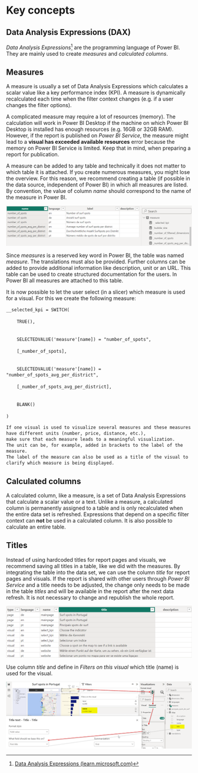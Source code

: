 # Key concepts


## Data Analysis Expressions (DAX)

*Data Analysis Expressions*[^sn1] are the programming language of Power BI. They are mainly used to create *measures* and *calculated columns*. 


[^sn1]: [Data Analysis Expressions (learn.microsoft.com)](https://learn.microsoft.com/en-us/dax)


## Measures

A measure is usually a set of Data Analysis Expressions which calculates a scalar value like a key performance index (KPI). 
A measure is dynamically recalculated each time when the filter context changes (e.g. if a user changes the filter options).

A complicated measure may require a lot of resources (memory).
The calculation will work in Power BI Desktop if the machine on which Power BI Desktop is installed has enough resources (e.g. 16GB or 32GB RAM). 
However, if the report is published on *Power BI Service*, 
the measure might lead to a **visual has exceeded available resources** error because the memory on Power BI Service is limited.
Keep that in mind, when preparing a report for publication.


A measure can be added to any table and technically it does not matter to which table it is attached. 
If you create numerous measures, you might lose the overview. 
For this reason, we recommend creating a table (if possible in the data source, independent of Power BI) in which all measures are listed. 
By convention, the value of column *name* should correspond to the name of the measure in Power BI.

![Table *measure*](figures/table-measures.png)

Since *measures* is a reserved key word in Power BI, the table was named *measure*. 
The translations must also be provided.
Further columns can be added to provide additional information like description, unit or an URL. 
This table can be used to create structured documentation for the users. 
In Power BI all measures are attached to this table.


It is now possible to let the user select (in a slicer) which measure is used for a visual.
For this we create the following measure:


    __selected_kpi = SWITCH(
 
        TRUE(),
	
	
        SELECTEDVALUE('measure'[name]) = "number_of_spots",                  

        [_number_of_spots],
	
	
        SELECTEDVALUE('measure'[name]) = "number_of_spots_avg_per_district", 
	
        [_number_of_spots_avg_per_district],
	
	
        BLANK()
	
    )
	
```{note}
If one visual is used to visualize several measures and these measures have different units (number, price, distance, etc.), 
make sure that each measure leads to a meaningful visualization. 
The unit can be, for example, added in brackets to the label of the measure.
The label of the measure can also be used as a title of the visual to clarify which measure is being displayed.
```


## Calculated columns

A calculated column, like a measure, is a set of Data Analysis Expressions that calculate a scalar value or a text. 
Unlike a measure, a calculated column is permanently assigned to a table and is only recalculated when the entire data set is refreshed. 
Expressions that depend on a specific filter context can **not** be used in a calculated column. 
It is also possible to calculate an entire table.


## Titles

Instead of using hardcoded titles for report pages and visuals, we recommend saving all titles in a table, 
like we did with the measures. By integrating the table into the data set, we can use the column *title* for report pages and visuals. 
If the report is shared with other users through *Power BI Service* and a title needs to be adjusted, 
the change only needs to be made in the table *titles* and will be available in the report after the next data refresh. 
It is not necessary to change and republish the whole report.

![Table *titles*](figures/table-titles.png)


Use column *title* and define in *Filters on this visual* which title (name) is used for the visual.

![Set visual title](figures/visual-set-title.png)